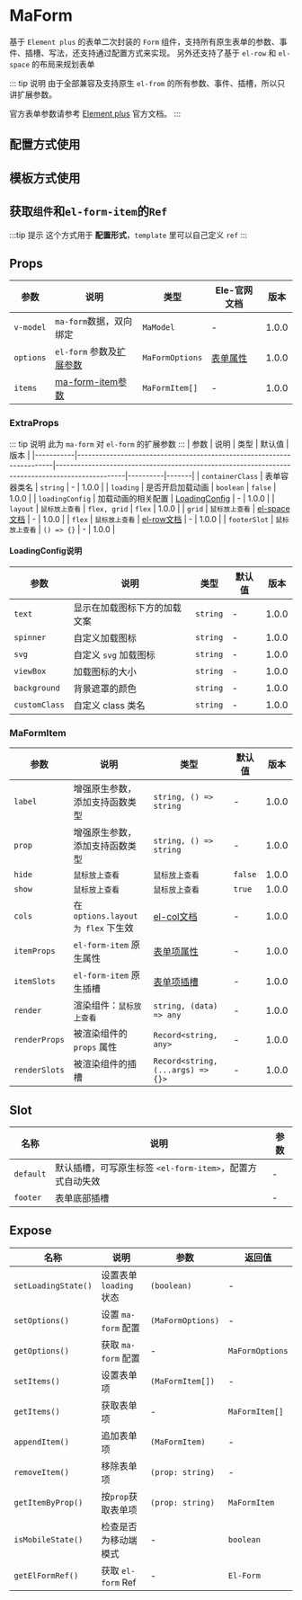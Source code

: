 # MaForm

基于 `Element plus` 的表单二次封装的 `Form` 组件，支持所有原生表单的参数、事件、插槽、写法，还支持通过配置方式来实现。
另外还支持了基于 `el-row` 和 `el-space` 的布局来规划表单

::: tip 说明
由于全部兼容及支持原生 `el-from` 的所有参数、事件、插槽，所以只讲扩展参数。

官方表单参数请参考 [Element plus](https://element-plus.org/zh-CN/component/form.html) 官方文档。
:::

## 配置方式使用
<DemoPreview dir="demos/ma-form/config" />

## 模板方式使用
<DemoPreview dir="demos/ma-form/template" />

## 获取`组件`和`el-form-item`的`Ref`
:::tip 提示
这个方式用于 **配置形式**，`template` 里可以自己定义 `ref` 
:::

<DemoPreview dir="demos/ma-form/getRef" />

## Props

| 参数        | 说明                             | 类型         | Ele-官网文档                                                                   | 版本    |
|-----------|--------------------------------|-------------------|----------------------------------------------------------------------------|-------|
| `v-model` | `ma-form`数据，双向绑定               | `MaModel`   | -                                                                          | 1.0.0 |
| `options` | `el-form` 参数及[扩展参数](#extraprops) | `MaFormOptions`   | [表单属性](https://element-plus.org/zh-CN/component/form.html#form-attributes) | 1.0.0 |
| `items`   | [ma-form-item参数](#maformitem)  | `MaFormItem[]` | -                                                                          | 1.0.0 |

### ExtraProps
::: tip 说明
此为 `ma-form` 对 `el-form` 的扩展参数
:::
| 参数        | 说明                                                                    | 类型                                                                                              | 默认值      | 版本    |
|-----------|-----------------------------------------------------------------------|-------------------------------------------------------------------------------------------------|----------|-------|
| `containerClass` | 表单容器类名                                                                  | `string`                                                                                        | -        | 1.0.0 |
| `loading` | 是否开启加载动画                                                              | `boolean`                                                                                       | `false`  | 1.0.0 |
| `loadingConfig` | 加载动画的相关配置                                                             | [LoadingConfig](#loadingconfig说明)                                                               | -        | 1.0.0 |
| `layout` | <el-tooltip content="布局方式，在使用`flex`时，可在 `item` 的 `itemProps` 配置项里设置 `cols` 参数 ，默认值：`flex`">`鼠标放上查看`</el-tooltip>  | `flex, grid` | `flex` | 1.0.0 |
| `grid` | <el-tooltip content=" `grid` 布局，在 `layout` 为 `grid` 时生效。实际是用的 `el-space`，配置可参考 `element-plus` 的 `el-space` 文档">`鼠标放上查看`</el-tooltip> | [el-space文档](https://element-plus.org/zh-CN/component/space.html#attributes)     | -        | 1.0.0 |
| `flex` | <el-tooltip content=" `flex` 布局，在 `layout` 为 `flex` 时生效。实际是用的 `el-row`，配置可参考 `element-plus` 的 `el-row` 文档">`鼠标放上查看`</el-tooltip> | [el-row文档](https://element-plus.org/zh-CN/component/layout.html#row-attributes)     | -        | 1.0.0 |
| `footerSlot` | <el-tooltip content="配置型插槽，在 `template` 写法为 #footer">`鼠标放上查看`</el-tooltip>       | `() => {}`  | -  | 1.0.0 |

#### LoadingConfig说明
| 参数        | 说明      | 类型   | 默认值 | 版本    |
|-----------|----------|------|-----|-------|
| `text` | 显示在加载图标下方的加载文案   | `string`  | -   | 1.0.0 |
| `spinner` | 自定义加载图标   | `string` | -   | 1.0.0 |
| `svg` | 自定义 `svg` 加载图标   | `string` | -   | 1.0.0 |
| `viewBox` | 加载图标的大小   | `string` | -   | 1.0.0 |
| `background` | 背景遮罩的颜色   | `string` | -   | 1.0.0 |
| `customClass` | 自定义 class 类名   | `string` | -   | 1.0.0 |

### MaFormItem

| 参数             | 说明                                                                                                                                                                             | 类型                                                                                                 | 默认值     | 版本    |
|----------------|--------------------------------------------------------------------------------------------------------------------------------------------------------------------------------|----------------------------------------------------------------------------------------------------|---------|-------|
| `label`        | 增强原生参数，添加支持函数类型                                                                                                                                                                | `string, () => string`                                                                             | -       | 1.0.0 |
| `prop`         | 增强原生参数，添加支持函数类型                                                                                                                                                                | `string, () => string`                                                                             | -       | 1.0.0 |
| `hide`   | <el-tooltip content="是否隐藏该项，隐藏后还是有数据的，默认: `false`，自定义组件下可能无效">`鼠标放上查看`</el-tooltip>                                                                                            | <el-tooltip content="boolean, (item: MaFormItem, model: MaModel) => boolean">`鼠标放上查看`</el-tooltip> | `false` | 1.0.0 |
| `show` | <el-tooltip content="是否显示该项，不显示后实际不渲染，也没有数据，默认: `true`，自定义组件下可能无效">`鼠标放上查看`</el-tooltip>                                                                                       | <el-tooltip content="boolean, (item: MaFormItem, model: MaModel) => boolean">`鼠标放上查看`</el-tooltip> | `true`  | 1.0.0 |
| `cols` | 在 `options.layout 为 flex` 下生效                                                                                                                                                  | [el-col文档](https://element-plus.org/zh-CN/component/layout.html#col-attributes)                    | -       | 1.0.0 |
| `itemProps` | `el-form-item` 原生属性                                                                                                                                                            | [表单项属性](https://element-plus.org/zh-CN/component/form.html#formitem-attributes)                    | -       | 1.0.0 |
| `itemSlots` | `el-form-item` 原生插槽                                                                                                                                                            | [表单项插槽](https://element-plus.org/zh-CN/component/form.html#formitem-slots)                         | -       | 1.0.0 |
| `render` | 渲染组件：<el-tooltip content="设置要渲染的组件，可设置 `element plus` 的所有 `form` 组件，例如：`input`, `datePicker`，也可以传入 `tsx`, `jsx` 语法的虚拟dom，也可以传入一个组件，函数式，例如：() => ElInput">`鼠标放上查看`</el-tooltip> | `string, (data) => any`                                                                            | -       | 1.0.0 |
| `renderProps` | 被渲染组件的 `props` 属性                                                                                                                                                              | `Record<string, any>`                                                                              | -       | 1.0.0 |
| `renderSlots` | 被渲染组件的插槽                                                                                                                                                                       | `Record<string, (...args) => {}>`                                                                  | -       | 1.0.0 |

## Slot

| 名称              | 说明                                    | 参数 |
|-----------------|---------------------------------------|----|
| `default`       | 默认插槽，可写原生标签 `<el-form-item>`，配置方式自动失效 | -  |
| `footer`        | 表单底部插槽                                | -  |


## Expose
| 名称                  | 说明                | 参数                | 返回值             |
|---------------------|-------------------|-------------------|-----------------|
| `setLoadingState()` | 设置表单 `loading` 状态 | `(boolean)`       | -               |
| `setOptions()`      | 设置 `ma-form` 配置   | `(MaFormOptions)` | -               |
| `getOptions()`      | 获取 `ma-form` 配置   | -                 | `MaFormOptions` |
| `setItems()`        | 设置表单项             | `(MaFormItem[])`  | -               |
| `getItems()`        | 获取表单项             | -                 | `MaFormItem[]`  |
| `appendItem()`      | 追加表单项             | `(MaFormItem)`    | -               |
| `removeItem()`      | 移除表单项             | `(prop: string)`  | -              |
| `getItemByProp()`   | 按`prop`获取表单项      | `(prop: string)`  | `MaFormItem`    |
| `isMobileState()`   | 检查是否为移动端模式        | -                 | `boolean`    |
| `getElFormRef()`    | 获取 `el-form` Ref  | -                 | `El-Form`       |
